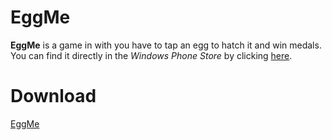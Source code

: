 # EggMe
**EggMe** is a game in with you have to tap an egg to hatch it and win medals. You can find it directly in the *Windows Phone Store* by clicking [here](https://www.microsoft.com/it-it/store/p/eggme/9nblggh4wsr8).

# Download
[EggMe](https://github.com/MedaiP90/EggMe/releases/)
